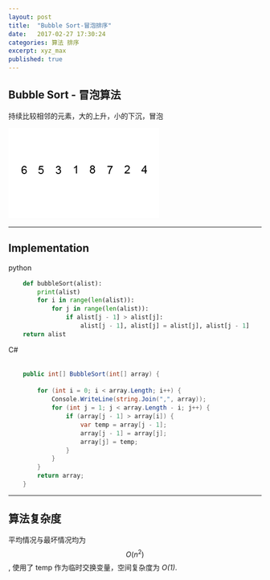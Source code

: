 ```yaml
---
layout: post
title:  "Bubble Sort-冒泡排序"
date:   2017-02-27 17:30:24
categories: 算法 排序
excerpt: xyz_max
published: true 
---
```


## Bubble Sort - 冒泡算法

持续比较相邻的元素，大的上升，小的下沉，冒泡

![Bubble Sort](../css/pics/bubble_sort.gif)

---

## Implementation

python

``` python
    def bubbleSort(alist):
        print(alist)
        for i in range(len(alist)):
            for j in range(len(alist)):
                if alist[j - 1] > alist[j]:
                    alist[j - 1], alist[j] = alist[j], alist[j - 1]
    return alist

```

C#

``` csharp

    public int[] BubbleSort(int[] array) {

        for (int i = 0; i < array.Length; i++) {
            Console.WriteLine(string.Join(",", array));
            for (int j = 1; j < array.Length - i; j++) {
                if (array[j - 1] > array[i]) {
                    var temp = array[j - 1];
                    array[j - 1] = array[j];
                    array[j] = temp;
                }
            }
        }
        return array;
    }

```

---

## 算法复杂度

平均情况与最坏情况均为 $$O(n^2)$$, 使用了 temp 作为临时交换变量，空间复杂度为 *O(1)*.